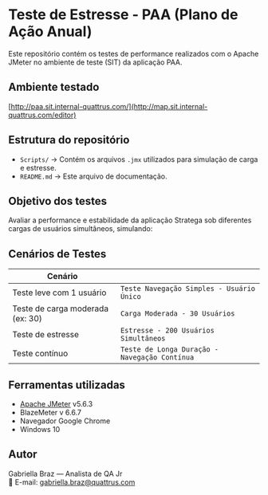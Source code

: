 # Teste de Estresse - PAA (Plano de Ação Anual)

Este repositório contém os testes de performance realizados com o Apache JMeter no ambiente de teste (SIT) da aplicação PAA.

## Ambiente testado

[http://paa.sit.internal-quattrus.com/](http://map.sit.internal-quattrus.com/editor)

## Estrutura do repositório

- `Scripts/` → Contém os arquivos `.jmx` utilizados para simulação de carga e estresse.
- `README.md` → Este arquivo de documentação.

## Objetivo dos testes

Avaliar a performance e estabilidade da aplicação Stratega sob diferentes cargas de usuários simultâneos, simulando:

## Cenários de Testes

| Cenário                          |         |
| -------------------------------- | --------------------------------------------- |
| Teste leve com 1 usuário         | `Teste Navegação Simples - Usuário Único`     |
| Teste de carga moderada (ex: 30) | `Carga Moderada - 30 Usuários`                |
| Teste de estresse                | `Estresse - 200 Usuários Simultâneos`         |
| Teste contínuo                   | `Teste de Longa Duração - Navegação Contínua` |

## Ferramentas utilizadas

- [Apache JMeter](https://jmeter.apache.org/) v5.6.3
- BlazeMeter v 6.6.7
- Navegador Google Chrome
- Windows 10

## Autor

Gabriella Braz — Analista de QA Jr  
📧 E-mail: gabriella.braz@quattrus.com
